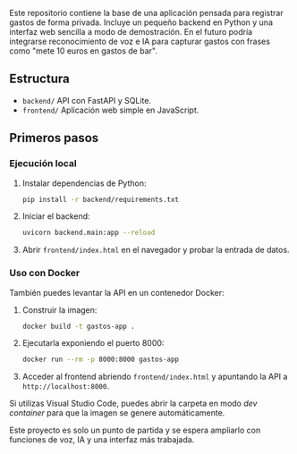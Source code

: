 
Este repositorio contiene la base de una aplicación pensada para registrar gastos
de forma privada. Incluye un pequeño backend en Python y una interfaz web
sencilla a modo de demostración. En el futuro podría integrarse reconocimiento
de voz e IA para capturar gastos con frases como "mete 10 euros en gastos de bar".

## Estructura
- `backend/` API con FastAPI y SQLite.
- `frontend/` Aplicación web simple en JavaScript.

## Primeros pasos

### Ejecución local
1. Instalar dependencias de Python:
   ```bash
   pip install -r backend/requirements.txt
   ```
2. Iniciar el backend:
   ```bash
   uvicorn backend.main:app --reload
   ```
3. Abrir `frontend/index.html` en el navegador y probar la entrada de datos.

### Uso con Docker
También puedes levantar la API en un contenedor Docker:
1. Construir la imagen:
   ```bash
   docker build -t gastos-app .
   ```
2. Ejecutarla exponiendo el puerto 8000:
   ```bash
   docker run --rm -p 8000:8000 gastos-app
   ```
3. Acceder al frontend abriendo `frontend/index.html` y apuntando la API a `http://localhost:8000`.

Si utilizas Visual Studio Code, puedes abrir la carpeta en modo *dev container* para que la imagen se genere automáticamente.

Este proyecto es solo un punto de partida y se espera ampliarlo con
funciones de voz, IA y una interfaz más trabajada.